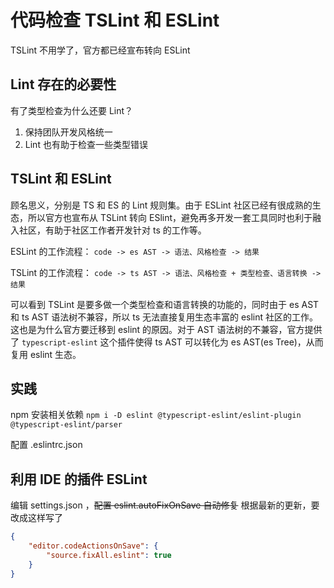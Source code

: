 # 代码检查 TSLint 和 ESLint

TSLint 不用学了，官方都已经宣布转向 ESLint

## Lint 存在的必要性

有了类型检查为什么还要 Lint？
1. 保持团队开发风格统一
2. Lint 也有助于检查一些类型错误

## TSLint 和 ESLint

顾名思义，分别是 TS 和 ES 的 Lint 规则集。由于 ESLint 社区已经有很成熟的生态，所以官方也宣布从 TSLint 转向 ESlint，避免再多开发一套工具同时也利于融入社区，有助于社区工作者开发针对 ts 的工作等。

ESLint 的工作流程：
`code -> es AST -> 语法、风格检查 -> 结果`

TSLint 的工作流程：
`code -> ts AST -> 语法、风格检查 + 类型检查、语言转换 -> 结果`

可以看到 TSLint 是要多做一个类型检查和语言转换的功能的，同时由于 es AST 和 ts AST 语法树不兼容，所以 ts 无法直接复用生态丰富的 eslint 社区的工作。这也是为什么官方要迁移到 eslint 的原因。对于 AST 语法树的不兼容，官方提供了 `typescript-eslint` 这个插件使得  ts AST 可以转化为 es AST(es Tree)，从而复用 eslint 生态。



## 实践
npm 安装相关依赖 
`npm i -D eslint @typescript-eslint/eslint-plugin @typescript-eslint/parser`

配置 .eslintrc.json


## 利用 IDE 的插件 ESLint
编辑 settings.json ，<del>配置 eslint.autoFixOnSave 自动修复</del> 根据最新的更新，要改成这样写了
```json
{
    "editor.codeActionsOnSave": {
        "source.fixAll.eslint": true
    }
}
 
```



